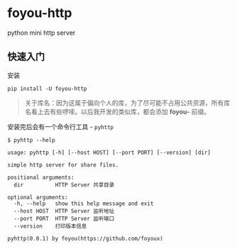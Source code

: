 # foyou-http
python mini http server

## 快速入门

安装

```shell
pip install -U foyou-http
```

> 关于库名：因为这属于偏向个人的库，为了尽可能不占用公共资源，所有库名看上去有些啰嗦。以后我开发的类似库，都会添加 **foyou-** 前缀。

安装完后会有一个命令行工具 - `pyhttp`

```shell
$ pyhttp --help

usage: pyhttp [-h] [--host HOST] [--port PORT] [--version] [dir]

simple http server for share files.

positional arguments:
  dir          HTTP Server 共享目录

optional arguments:
  -h, --help   show this help message and exit
  --host HOST  HTTP Server 监听地址
  --port PORT  HTTP Server 监听端口
  --version    打印版本信息

pyhttp(0.0.1) by foyou(https://github.com/foyoux)
```

